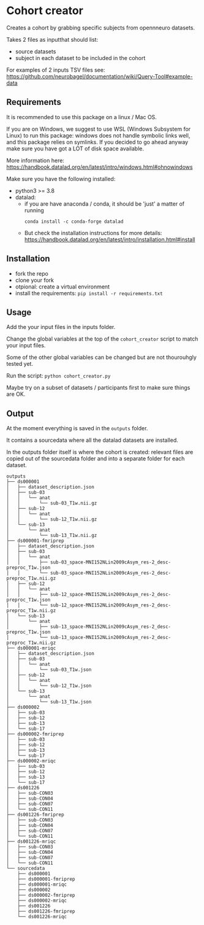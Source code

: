# Cohort creator

Creates a cohort by grabbing specific subjects from opennneuro datasets.

Takes 2 files as inputthat should list:
- source datasets
- subject in each dataset to be included in the cohort

For examples of 2 inputs TSV files see: https://github.com/neurobagel/documentation/wiki/Query-Tool#example-data

## Requirements

It is recommended to use this package on a linux / Mac OS.

If you are on Windows, we suggest to use WSL (Windows Subsystem for Linux) to run this package:
windows does not handle symbolic links well, and this package relies on symlinks.
If you decided to go ahead anyway make sure you have got a LOT of disk space available.

More information here: https://handbook.datalad.org/en/latest/intro/windows.html#ohnowindows

Make sure you have the following installed:

- python3 >= 3.8
- datalad:
    - if you are have anaconda / conda, it should be 'just' a matter of running
      ```
      conda install -c conda-forge datalad
      ```
    - But check the installation instructions for more details:
      https://handbook.datalad.org/en/latest/intro/installation.html#install

## Installation

- fork the repo
- clone your fork
- otpional: create a virtual environment
- install the requirements: `pip install -r requirements.txt`

## Usage

Add the your input files in the inputs folder.

Change the global variables at the top of the `cohort_creator` script
to match your input files.

Some of the other global variables can be changed but are not thourouhgly tested yet.

Run the script: `python cohort_creator.py`

Maybe try on a subset of datasets / participants first to make sure things are OK.

## Output

At the moment everything is saved in the `outputs` folder.

It contains a sourcedata where all the datalad datasets are installed.

In the outputs folder itself is where the cohort is created:
relevant files are copied out of the sourcedata folder
and into a separate folder for each dataset.

```
outputs
├── ds000001
│   ├── dataset_description.json
│   ├── sub-03
│   │   └── anat
│   │       └── sub-03_T1w.nii.gz
│   ├── sub-12
│   │   └── anat
│   │       └── sub-12_T1w.nii.gz
│   └── sub-13
│       └── anat
│           └── sub-13_T1w.nii.gz
├── ds000001-fmriprep
│   ├── dataset_description.json
│   ├── sub-03
│   │   └── anat
│   │       ├── sub-03_space-MNI152NLin2009cAsym_res-2_desc-preproc_T1w.json
│   │       └── sub-03_space-MNI152NLin2009cAsym_res-2_desc-preproc_T1w.nii.gz
│   ├── sub-12
│   │   └── anat
│   │       ├── sub-12_space-MNI152NLin2009cAsym_res-2_desc-preproc_T1w.json
│   │       └── sub-12_space-MNI152NLin2009cAsym_res-2_desc-preproc_T1w.nii.gz
│   └── sub-13
│       └── anat
│           ├── sub-13_space-MNI152NLin2009cAsym_res-2_desc-preproc_T1w.json
│           └── sub-13_space-MNI152NLin2009cAsym_res-2_desc-preproc_T1w.nii.gz
├── ds000001-mriqc
│   ├── dataset_description.json
│   ├── sub-03
│   │   └── anat
│   │       └── sub-03_T1w.json
│   ├── sub-12
│   │   └── anat
│   │       └── sub-12_T1w.json
│   └── sub-13
│       └── anat
│           └── sub-13_T1w.json
├── ds000002
│   ├── sub-03
│   ├── sub-12
│   ├── sub-13
│   └── sub-17
├── ds000002-fmriprep
│   ├── sub-03
│   ├── sub-12
│   ├── sub-13
│   └── sub-17
├── ds000002-mriqc
│   ├── sub-03
│   ├── sub-12
│   ├── sub-13
│   └── sub-17
├── ds001226
│   ├── sub-CON03
│   ├── sub-CON04
│   ├── sub-CON07
│   └── sub-CON11
├── ds001226-fmriprep
│   ├── sub-CON03
│   ├── sub-CON04
│   ├── sub-CON07
│   └── sub-CON11
├── ds001226-mriqc
│   ├── sub-CON03
│   ├── sub-CON04
│   ├── sub-CON07
│   └── sub-CON11
└── sourcedata
    ├── ds000001
    ├── ds000001-fmriprep
    ├── ds000001-mriqc
    ├── ds000002
    ├── ds000002-fmriprep
    ├── ds000002-mriqc
    ├── ds001226
    ├── ds001226-fmriprep
    └── ds001226-mriqc
```
